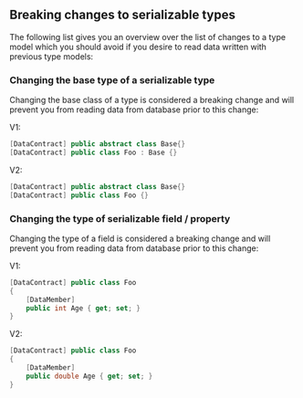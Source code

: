 ## Breaking changes to serializable types

The following list gives you an overview over the list of changes to a type model which you should avoid if you desire to read data written with previous type models:

### Changing the base type of a serializable type
Changing the base class of a type is considered a breaking change and will prevent you from reading data from database prior to this change:

V1:
```csharp
[DataContract] public abstract class Base{}
[DataContract] public class Foo : Base {}
```

V2:
```csharp
[DataContract] public abstract class Base{}
[DataContract] public class Foo {}
```

### Changing the type of serializable field / property
Changing the type of a field is considered a breaking change and will prevent you from reading data from database prior to this change:

V1:
```csharp
[DataContract] public class Foo
{
    [DataMember]
    public int Age { get; set; }
}
```

V2:
```csharp
[DataContract] public class Foo
{
    [DataMember]
    public double Age { get; set; }
}
```
